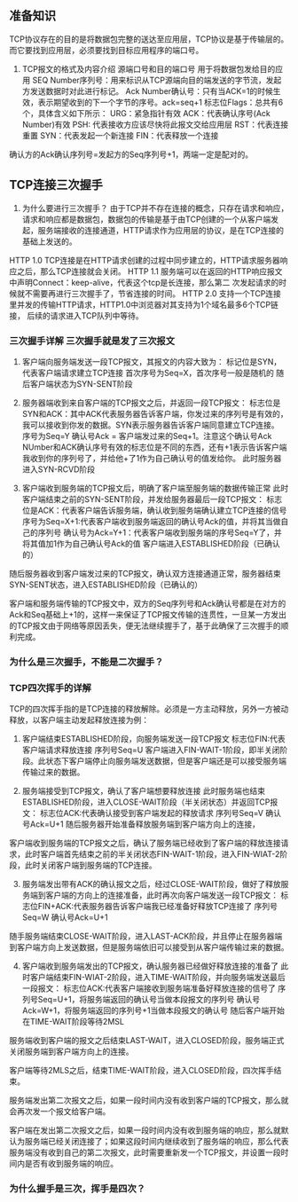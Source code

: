 ## 准备知识
TCP协议存在的目的是将数据包完整的送达至应用层，TCP协议是基于传输层的。而它要找到应用层，必须要找到目标应用程序的端口号。
1. TCP报文的格式及内容介绍
源端口号和目的端口号  用于将数据包发给目的应用
SEQ Number序列号：用来标识从TCP源端向目的端发送的字节流，发起方发送数据时对此进行标记。
Ack Number确认号：只有当ACK=1的时候生效，表示期望收到的下一个字节的序号。ack=seq+1
标志位Flags：总共有6个，具体含义如下所示：
URG：紧急指针有效
ACK：代表确认序号(Ack Number)有效
PSH: 代表接收方应该尽快将此报文交给应用层
RST：代表连接重置
SYN：代表发起一个新连接
FIN：代表释放一个连接

确认方的Ack确认序列号=发起方的Seq序列号+1，两端一定是配对的。

## TCP连接三次握手
1. 为什么要进行三次握手？
由于TCP并不存在连接的概念，只存在请求和响应，请求和响应都是数据包，数据包的传输是基于由TCP创建的一个从客户端发起，服务端接收的连接通道，HTTP请求作为应用层的协议，是在TCP连接的基础上发送的。

HTTP 1.0 TCP连接是在HTTP请求创建的过程中同步建立的，HTTP请求服务器响应之后，那么TCP连接就会关闭。
HTTP 1.1 服务端可以在返回的HTTP响应报文中声明Connect：keep-alive，代表这个tcp是长连接，那么第二			次发起请求的时候就不需要再进行三次握手了，节省连接的时间。 
HTTP 2.0 支持一个TCP连接里并发的传输HTTP请求，HTTP1.0中浏览器对其支持为1个域名最多6个TCP链接，            后续的请求进入TCP队列中等待。

### 三次握手详解 三次握手就是发了三次报文
1. 客户端向服务端发送一段TCP报文，其报文的内容大致为：
标记位是SYN，代表客户端请求建立TCP连接
首次序号为Seq=X，首次序号一般是随机的
随后客户端状态为SYN-SENT阶段

2. 服务器端收到来自客户端的TCP报文之后，并返回一段TCP报文：
标志位是SYN和ACK：其中ACK代表服务器告诉客户端，你发过来的序列号是有效的，我可以接收到你发的数据。SYN表示服务器告诉客户端同意建立TCP连接。
序号为Seq=Y
确认号Ack = 客户端发过来的Seq+1。注意这个确认号Ack NUmber和ACK确认序号有效的标志位是不同的东西，还有+1表示告诉客户端我收到你的序列号了，并给他+了1作为自己确认号的值发给你。
此时服务器进入SYN-RCVD阶段

3. 客户端收到服务端的TCP报文后，明确了客户端至服务端的数据传输正常
此时客户端结束之前的SYN-SENT阶段，并发给服务器最后一段TCP报文：
标志位是ACK：代表客户端告诉服务端，确认收到服务端确认建立TCP连接的信号
序号为Seq=X+1:代表客户端收到服务端返回的确认号Ack的值，并将其当做自己的序列号
确认号为Ack=Y+1：代表客户端收到服务端的序号Seq=Y了，并将其值加1作为自己确认号Ack的值
客户端进入ESTABLISHED阶段（已确认的）

随后服务器收到客户端发过来的TCP报文，确认双方连接通道正常，服务器结束SYN-SENT状态，进入ESTABLISHED阶段（已确认的）

客户端和服务端传输的TCP报文中，双方的Seq序列号和Ack确认号都是在对方的Ack和Seq基础上+1的，这样一来保证了TCP报文传输的连贯性，一旦某一方发出的TCP报文由于网络等原因丢失，便无法继续握手了，基于此确保了三次握手的顺利完成。


### 为什么是三次握手，不能是二次握手？
### TCP四次挥手的详解
TCP的四次挥手指的是TCP连接的释放解除。必须是一方主动释放，另外一方被动释放，以客户端主动发起释放连接为例：

1. 客户端结束ESTABLISHED阶段，向服务端发送一段TCP报文
标志位FIN:代表客户端请求释放连接
序列号Seq=U
客户端进入FIN-WAIT-1阶段，即半关闭阶段。此状态下客户端停止向服务端发送数据，但是客户端还是可以接受服务端传输过来的数据。

2. 服务端接受到TCP报文，确认了客户端想要释放连接
此时服务端也结束ESTABLISHED阶段，进入CLOSE-WAIT阶段（半关闭状态）并返回TCP报文：
标志位ACK:代表确认接受到客户端发起的释放请求
序列号Seq=V
确认号Ack=U+1
随后服务器开始准备释放服务端到客户端方向上的连接，

客户端收到服务端的TCP报文之后，确认了服务端已经收到了客户端的释放连接请求，此时客户端首先结束之前的半关闭状态FIN-WAIT-1阶段，进入FIN-WIAT-2阶段，此时关闭客户端到服务端的TCP连接。

3. 服务端发出带有ACK的确认报文之后，经过CLOSE-WAIT阶段，做好了释放服务端到客户端的方向上的连接准备，此时再次向客户端发送一段TCP报文：
标志位FIN+ACK:代表服务器告诉客户端我已经准备好释放TCP连接了
序列号Seq=W
确认号Ack=U+1

随手服务端结束CLOSE-WAIT阶段，进入LAST-ACK阶段，并且停止在服务器端到客户端方向上发送数据，但是服务端依旧可以接受到从客户端传输过来的数据。

4. 客户端收到服务端发出的TCP报文，确认服务器已经做好释放连接的准备了
此时客户端结束FIN-WIAT-2阶段，进入TIME-WAIT阶段，并向服务端发送最后一段报文：
标志位ACK:代表客户端接收到服务端准备好释放连接的信号了
序列号Seq=U+1，将服务端返回的确认号当做本段报文的序列号
确认号Ack=W+1，将服务端返回的序列号+1当做本段报文的确认号
随后客户端开始在TIME-WAIT阶段等待2MSL

服务端收到客户端的报文之后结束LAST-WAIT，进入CLOSED阶段，服务端正式关闭服务端到客户端方向上的连接。

客户端等待2MLS之后，结束TIME-WAIT阶段，进入CLOSED阶段，四次挥手结束。

服务端发出第二次报文之后，如果一段时间内没有收到客户端的TCP报文，那么就会再次发一个报文给客户端。

客户端在发出第二次报文之后，如果一段时间内没有收到服务端的响应，那么就默认为服务端已经关闭连接了；如果这段时间内继续收到了服务端的响应，那么代表服务端没有收到自己的第二次报文，此时需要重新发一个TCP报文，并设置一段时间内是否有收到服务端的响应。

### 为什么握手是三次，挥手是四次？
